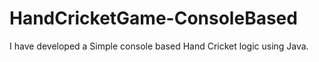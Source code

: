 # HandCricketGame-ConsoleBased

I have developed a Simple console based Hand Cricket logic using Java.

